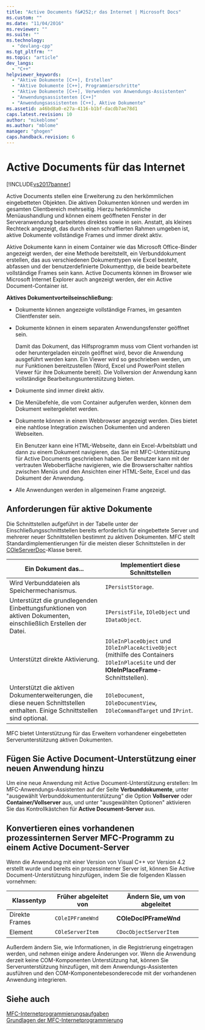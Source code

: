 ```yaml
---
title: "Active Documents f&#252;r das Internet | Microsoft Docs"
ms.custom: ""
ms.date: "11/04/2016"
ms.reviewer: ""
ms.suite: ""
ms.technology: 
  - "devlang-cpp"
ms.tgt_pltfrm: ""
ms.topic: "article"
dev_langs: 
  - "C++"
helpviewer_keywords: 
  - "Aktive Dokumente [C++], Erstellen"
  - "Aktive Dokumente [C++], Programmierschritte"
  - "Aktive Dokumente [C++], Verwenden von Anwendungs-Assistenten"
  - "Anwendungsassistenten [C++]"
  - "Anwendungsassistenten [C++], Aktive Dokumente"
ms.assetid: a46bd8a0-e27a-4116-b1bf-dacdb7ae78d1
caps.latest.revision: 10
author: "mikeblome"
ms.author: "mblome"
manager: "ghogen"
caps.handback.revision: 6
---
```

# Active Documents f&#252;r das Internet
[!INCLUDE[vs2017banner](../assembler/inline/includes/vs2017banner.md)]

Active Documents stellen eine Erweiterung zu den herkömmlichen eingebetteten Objekten.  Die aktiven Dokumenten können und werden im gesamten Clientbereich mehrseitig.  Hierzu herkömmliche Menüaushandlung und können einem geöffneten Fenster in der Serveranwendung bearbeitetes direktes sowie in sein.  Anstatt, als kleines Rechteck angezeigt, das durch einen schraffierten Rahmen umgeben ist, aktive Dokumente vollständige Frames und immer direkt aktiv.  
  
 Aktive Dokumente kann in einem Container wie das Microsoft Office\-Binder angezeigt werden, der eine Methode bereitstellt, ein Verbunddokument erstellen, das aus verschiedenen Dokumenttypen wie Excel besteht, abfassen und der benutzerdefinierte Dokumenttyp, die beide bearbeitete vollständige Frames sein kann.  Active Documents können im Browser wie Microsoft Internet Explorer auch angezeigt werden, der ein Active Document\-Container ist.  
  
 **Aktives Dokumentvorteilseinschließung:**  
  
-   Dokumente können angezeigte vollständige Frames, im gesamten Clientfenster sein.  
  
-   Dokumente können in einem separaten Anwendungsfenster geöffnet sein.  
  
     Damit das Dokument, das Hilfsprogramm muss vom Client vorhanden ist oder heruntergeladen einzeln geöffnet wird, bevor die Anwendung ausgeführt werden kann.  Ein Viewer wird so geschrieben werden, um nur Funktionen bereitzustellen \(Word, Excel und PowerPoint stellen Viewer für ihre Dokumente bereit\).  Die Vollversion der Anwendung kann vollständige Bearbeitungsunterstützung bieten.  
  
-   Dokumente sind immer direkt aktiv.  
  
-   Die Menübefehle, die vom Container aufgerufen werden, können dem Dokument weitergeleitet werden.  
  
-   Dokumente können in einem Webbrowser angezeigt werden.  Dies bietet eine nahtlose Integration zwischen Dokumenten und anderen Webseiten.  
  
     Ein Benutzer kann eine HTML\-Webseite, dann ein Excel\-Arbeitsblatt und dann zu einem Dokument navigieren, das Sie mit MFC\-Unterstützung für Active Documents geschrieben haben.  Der Benutzer kann mit der vertrauten Weboberfläche navigieren, wie die Browserschalter nahtlos zwischen Menüs und den Ansichten einer HTML\-Seite, Excel und das Dokument der Anwendung.  
  
-   Alle Anwendungen werden in allgemeinen Frame angezeigt.  
  
## Anforderungen für aktive Dokumente  
 Die Schnittstellen aufgeführt in der Tabelle unter der Einschließungsschnittstellen bereits erforderlich für eingebettete Server und mehrerer neuer Schnittstellen bestimmt zu aktiven Dokumenten.  MFC stellt Standardimplementierungen für die meisten dieser Schnittstellen in der [COleServerDoc](../mfc/reference/coleserverdoc-class.md)\-Klasse bereit.  
  
|Ein Dokument das...|Implementiert diese Schnittstellen|  
|-------------------------|----------------------------------------|  
|Wird Verbunddateien als Speichermechanismus.|`IPersistStorage`.|  
|Unterstützt die grundlegenden Einbettungsfunktionen von aktiven Dokumenten, einschließlich Erstellen der Datei.|`IPersistFile`, `IOleObject` und `IDataObject`.|  
|Unterstützt direkte Aktivierung.|`IOleInPlaceObject` und `IOleInPlaceActiveObject` \(mithilfe des Containers `IOleInPlaceSite` und der **IOleInPlaceFrame**\-Schnittstellen\).|  
|Unterstützt die aktiven Dokumenterweiterungen, die diese neuen Schnittstellen enthalten.  Einige Schnittstellen sind optional.|`IOleDocument`, `IOleDocumentView`, `IOleCommandTarget` und `IPrint`.|  
  
 MFC bietet Unterstützung für das Erweitern vorhandener eingebetteten Serverunterstützung aktiven Dokumenten.  
  
## Fügen Sie Active Document\-Unterstützung einer neuen Anwendung hinzu  
 Um eine neue Anwendung mit Active Document\-Unterstützung erstellen: Im MFC\-Anwendungs\-Assistenten auf der Seite **Verbunddokumente**, unter "ausgewählt Verbunddokumentunterstützung" die Option **Vollserver** oder **Container\/Vollserver** aus, und unter "ausgewählten Optionen" aktivieren Sie das Kontrollkästchen für **Active Document\-Server** aus.  
  
##  <a name="_core_convert_an_existing_mfc_in.2d.process_server_to_an_activex_document_server"></a> Konvertieren eines vorhandenen prozessinternen Server MFC\-Programm zu einem Active Document\-Server  
 Wenn die Anwendung mit einer Version von Visual C\+\+ vor Version 4.2 erstellt wurde und bereits ein prozessinterner Server ist, können Sie Active Document\-Unterstützung hinzufügen, indem Sie die folgenden Klassen vornehmen:  
  
|Klassentyp|Früher abgeleitet von|Ändern Sie, um von abgeleitet|  
|----------------|---------------------------|-----------------------------------|  
|Direkte Frames|`COleIPFrameWnd`|**COleDocIPFrameWnd**|  
|Element|`COleServerItem`|`CDocObjectServerItem`|  
  
 Außerdem ändern Sie, wie Informationen, in die Registrierung eingetragen werden, und nehmen einige andere Änderungen vor.  Wenn die Anwendung derzeit keine COM\-Komponenten Unterstützung hat, können Sie Serverunterstützung hinzufügen, mit dem Anwendungs\-Assistenten ausführen und den COM\-Komponentebesonderecode mit der vorhandenen Anwendung integrieren.  
  
## Siehe auch  
 [MFC\-Internetprogrammierungsaufgaben](../mfc/mfc-internet-programming-tasks.md)   
 [Grundlagen der MFC\-Internetprogrammierung](../mfc/mfc-internet-programming-basics.md)